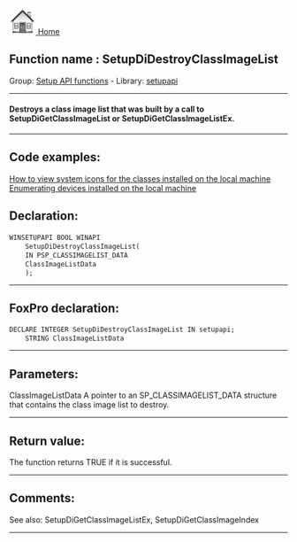 [<img src="../../images/home.png"> Home ](https://github.com/VFPX/Win32API)  

## Function name : SetupDiDestroyClassImageList
Group: [Setup API functions](../../functions_group.md#Setup_API_functions)  -  Library: [setupapi](../../Libraries.md#setupapi)  
***  


#### Destroys a class image list that was built by a call to SetupDiGetClassImageList or SetupDiGetClassImageListEx.

***  


## Code examples:
[How to view system icons for the classes installed on the local machine](../../samples/sample_544.md)  
[Enumerating devices installed on the local machine](../../samples/sample_545.md)  

## Declaration:
```foxpro  
WINSETUPAPI BOOL WINAPI
	SetupDiDestroyClassImageList(
	IN PSP_CLASSIMAGELIST_DATA
	ClassImageListData
	);  
```  
***  


## FoxPro declaration:
```foxpro  
DECLARE INTEGER SetupDiDestroyClassImageList IN setupapi;
	STRING ClassImageListData  
```  
***  


## Parameters:
ClassImageListData 
A pointer to an SP_CLASSIMAGELIST_DATA structure that contains the class image list to destroy.  
***  


## Return value:
The function returns TRUE if it is successful.  
***  


## Comments:
See also: SetupDiGetClassImageListEx, SetupDiGetClassImageIndex   
  
***  

